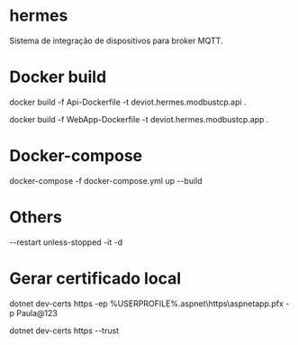 # hermes
Sistema de integração de dispositivos para broker MQTT.

# Docker build 
docker build -f Api-Dockerfile -t deviot.hermes.modbustcp.api .

docker build -f WebApp-Dockerfile -t deviot.hermes.modbustcp.app .

# Docker-compose
docker-compose -f docker-compose.yml up --build

# Others
--restart unless-stopped -it -d

# Gerar certificado local
dotnet dev-certs https -ep %USERPROFILE%\.aspnet\https\aspnetapp.pfx -p Paula@123

dotnet dev-certs https --trust
